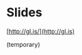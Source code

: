 # Slides

[http://gl.is/](http://gl.is)

<span>(temporary)</span>

<style>
<ID> a {
	font-size: 200%;
}
</style>